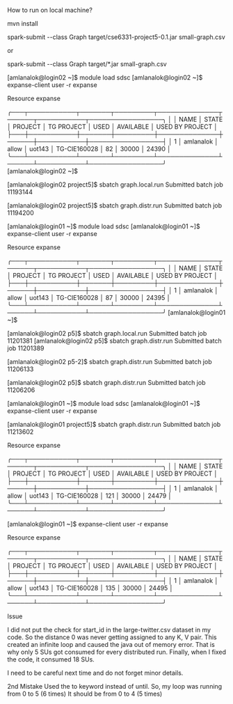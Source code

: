 

How to run on local machine?

mvn install

spark-submit --class Graph target/cse6331-project5-0.1.jar small-graph.csv

or

spark-submit --class Graph target/*.jar small-graph.csv



[amlanalok@login02 ~]$ module load sdsc
[amlanalok@login02 ~]$ expanse-client user -r expanse

Resource  expanse

╭───┬───────────┬───────┬─────────┬──────────────┬──────┬───────────┬─────────────────╮
│   │ NAME      │ STATE │ PROJECT │ TG PROJECT   │ USED │ AVAILABLE │ USED BY PROJECT │
├───┼───────────┼───────┼─────────┼──────────────┼──────┼───────────┼─────────────────┤
│ 1 │ amlanalok │ allow │ uot143  │ TG-CIE160028 │   82 │     30000 │           24390 │
╰───┴───────────┴───────┴─────────┴──────────────┴──────┴───────────┴─────────────────╯
[amlanalok@login02 ~]$ 

[amlanalok@login02 project5]$ sbatch graph.local.run
Submitted batch job 11193144

[amlanalok@login02 project5]$ sbatch graph.distr.run
Submitted batch job 11194200

[amlanalok@login01 ~]$ module load sdsc
[amlanalok@login01 ~]$ expanse-client user -r expanse

Resource  expanse

╭───┬───────────┬───────┬─────────┬──────────────┬──────┬───────────┬─────────────────╮
│   │ NAME      │ STATE │ PROJECT │ TG PROJECT   │ USED │ AVAILABLE │ USED BY PROJECT │
├───┼───────────┼───────┼─────────┼──────────────┼──────┼───────────┼─────────────────┤
│ 1 │ amlanalok │ allow │ uot143  │ TG-CIE160028 │   87 │     30000 │           24395 │
╰───┴───────────┴───────┴─────────┴──────────────┴──────┴───────────┴─────────────────╯
[amlanalok@login01 ~]$

[amlanalok@login02 p5]$ sbatch graph.local.run
Submitted batch job 11201381
[amlanalok@login02 p5]$ sbatch graph.distr.run
Submitted batch job 11201389

[amlanalok@login02 p5-2]$ sbatch graph.distr.run
Submitted batch job 11206133

[amlanalok@login02 p5]$ sbatch graph.distr.run
Submitted batch job 11206206

[amlanalok@login01 ~]$ module load sdsc
[amlanalok@login01 ~]$ expanse-client user -r expanse

[amlanalok@login01 project5]$ sbatch graph.distr.run
Submitted batch job 11213602

Resource  expanse

╭───┬───────────┬───────┬─────────┬──────────────┬──────┬───────────┬─────────────────╮
│   │ NAME      │ STATE │ PROJECT │ TG PROJECT   │ USED │ AVAILABLE │ USED BY PROJECT │
├───┼───────────┼───────┼─────────┼──────────────┼──────┼───────────┼─────────────────┤
│ 1 │ amlanalok │ allow │ uot143  │ TG-CIE160028 │  121 │     30000 │           24479 │
╰───┴───────────┴───────┴─────────┴──────────────┴──────┴───────────┴─────────────────╯

[amlanalok@login01 ~]$ expanse-client user -r expanse

Resource  expanse

╭───┬───────────┬───────┬─────────┬──────────────┬──────┬───────────┬─────────────────╮
│   │ NAME      │ STATE │ PROJECT │ TG PROJECT   │ USED │ AVAILABLE │ USED BY PROJECT │
├───┼───────────┼───────┼─────────┼──────────────┼──────┼───────────┼─────────────────┤
│ 1 │ amlanalok │ allow │ uot143  │ TG-CIE160028 │  135 │     30000 │           24495 │
╰───┴───────────┴───────┴─────────┴──────────────┴──────┴───────────┴─────────────────╯


Issue

I did not put the check for start_id in the large-twitter.csv dataset in my code.
So the distance 0 was never getting assigned to any K, V pair.
This created an infinite loop and caused the java out of memory error.
That is why only 5 SUs got consumed for every distributed run.
Finally, when I fixed the code, it consumed 18 SUs.

I need to be careful next time and do not forget minor details.


2nd Mistake
Used the to keyword instead of until.
So, my loop was running from 0 to 5 (6 times)
It should be from 0 to 4 (5 times)